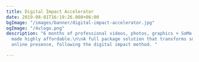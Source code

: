 ```yaml
---
title: Digital Impact Accelerator
date: 2019-08-01T16:19:26.000+06:00
bgImage: "/images/banner/digital-impact-accelerator.jpg"
ogImage: "/4vlogo.png"
description: "6 months of professional videos, photos, graphics + SoMe management,
  made highly affordable.\n\nA full package solution that transforms small brands
  online presence, following the digital impact method. "

---
```

